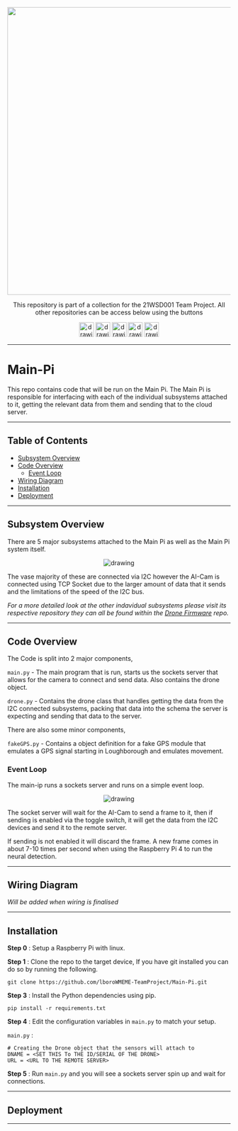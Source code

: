 <p align="center">
	<a href="https://github.com/lboroWMEME-TeamProject/CCC-ProjectDocs"><img src="https://i.imgur.com/VwT4NrJ.png" width=650></a>
	<p align="center"> This repository is part of  a collection for the 21WSD001 Team Project. 
	All other repositories can be access below using the buttons</p>
</p>

<p align="center">
	<a href="https://github.com/lboroWMEME-TeamProject/CCC-ProjectDocs"><img src="https://i.imgur.com/rBaZyub.png" alt="drawing" height = 33/></a> 
	<a href="https://github.com/lboroWMEME-TeamProject/Dashboard"><img src="https://i.imgur.com/fz7rgd9.png" alt="drawing" height = 33/></a> 
	<a href="https://github.com/lboroWMEME-TeamProject/Cloud-Server"><img src="https://i.imgur.com/bsimXcV.png" alt="drawing" height = 33/></a> 
	<a href="https://github.com/lboroWMEME-TeamProject/Drone-Firmware"><img src="https://i.imgur.com/yKFokIL.png" alt="drawing" height = 33/></a> 
	<a href="https://github.com/lboroWMEME-TeamProject/Simulated-Drone"><img src="https://i.imgur.com/WMOZbrf.png" alt="drawing" height = 33/></a>
</p>

------------

# Main-Pi

This repo contains code that will be run on the Main Pi. The Main Pi is responsible for interfacing with each of the individual subsystems attached to it, getting the relevant data from them and sending that to the cloud server.

------------

## Table of Contents

- [Subsystem Overview](#Subsystem-Overview)
- [Code Overview](#Code-Overview)
    - [Event Loop](#Event-Loop)
- [Wiring Diagram](#Wiring-Diagram)
- [Installation](#Installation)
- [Deployment](#Deployment)

------------

## Subsystem Overview

There are 5 major subsystems attached to the Main Pi as well as the Main Pi system itself.

<p align="center">
	<img src="https://i.imgur.com/8I0nU0g.jpg" alt="drawing"/>
</p>

The vase majority of these are connected via I2C however the AI-Cam is connected using TCP Socket due to the larger amount of data that it sends and the limitations of the speed of the I2C bus.

*For a more detailed look at the other indavidual subsystems please visit its respective repository they can all be found within the [Drone Firmware](https://github.com/lboroWMEME-TeamProject/Drone-Firmware) repo.*

------------

## Code Overview

The Code is split into 2 major components,

`main.py` - The main program that is run, starts us the sockets server that allows for the camera to connect and send data. Also contains the drone object.

`drone.py` - Contains the drone class that handles getting the data from the I2C connected subsystems, packing that data into the schema the server is expecting and sending that data to the server.

There are also some minor components,

`fakeGPS.py` - Contains a object definition for a fake GPS module that emulates a GPS signal starting in Loughborough and emulates movement. 

### Event Loop
The main-ip runs a sockets server and runs on a simple event loop.

<p align="center">
	<img src="https://i.imgur.com/7Zk6h83.jpg" alt="drawing"/>
</p>

The socket server will wait for the AI-Cam to send a frame to it, then if sending is enabled via the toggle switch, it will get the data from the I2C devices and send it to the remote server. 

If sending is not enabled it will discard the frame. A new frame comes in about 7-10 times per second when using the Raspberry Pi 4 to run the neural detection.


------------

## Wiring Diagram

*Will be added when wiring is finalised*

------------

## Installation

**Step 0** : Setup a Raspberry Pi with linux.

**Step 1** : Clone the repo to the target device, If you have git installed you can do so by running the following.

```
git clone https://github.com/lboroWMEME-TeamProject/Main-Pi.git
```

**Step 3** : Install the Python dependencies using pip.

```
pip install -r requirements.txt
```

**Step 4** : Edit the configuration variables in `main.py` to match your setup.

`main.py` :
```
# Creating the Drone object that the sensors will attach to
DNAME = <SET THIS To THE ID/SERIAL OF THE DRONE>
URL = <URL TO THE REMOTE SERVER>
```

**Step 5** : Run `main.py` and you will see a sockets server spin up and wait for connections.

------------

## Deployment

------------